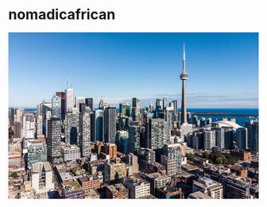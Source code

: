 # nomadicafrican

![](https://github.com/nomadicafrican/nomadicafrican/blob/master/images/istockphoto-1040643480-170667a.jpeg?raw=true)
